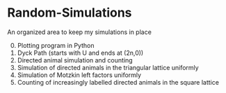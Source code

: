 # Random-Simulations
An organized area to keep my simulations in place

0. Plotting program in Python
1. Dyck Path (starts with U and ends at (2n,0))
2. Directed animal simulation and counting
3. Simulation of directed animals in the triangular lattice uniformly
4. Simulation of Motzkin left factors uniformly
5. Counting of increasingly labelled directed animals in the square lattice
